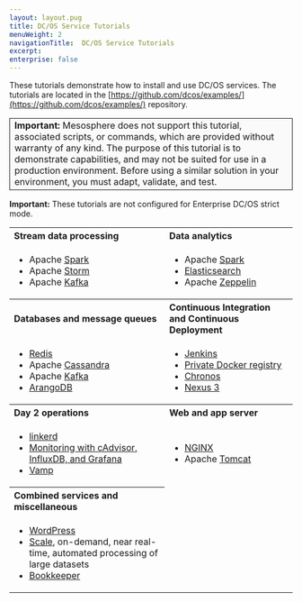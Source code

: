 ```yaml
---
layout: layout.pug
title: DC/OS Service Tutorials
menuWeight: 2
navigationTitle:  DC/OS Service Tutorials
excerpt:
enterprise: false
---
```


These tutorials demonstrate how to install and use DC/OS services. The tutorials are located in the [https://github.com/dcos/examples/](https://github.com/dcos/examples/) repository.

<table class="table" bgcolor="#FAFAFA"> <tr> <td style="border-left: thin solid; border-top: thin solid; border-bottom: thin solid;border-right: thin solid;"><b>Important:</b> Mesosphere does not support this tutorial, associated scripts, or commands, which are provided without warranty of any kind. The purpose of this tutorial is to demonstrate capabilities, and may not be suited for use in a production environment. Before using a similar solution in your environment, you must adapt, validate, and test.</td> </tr> </table>

**Important:** These tutorials are not configured for Enterprise DC/OS strict mode. 
                                                                                                  
<table class="table" border="0">
  <tr>
    <th align="left">Stream data processing</th>
    <th align="left">Data analytics</th>
  </tr>
  <tr>
    <td><ul>
        <li>Apache <a href="https://github.com/dcos/examples/tree/master/spark/1.10">Spark</a></li>
        <li>Apache <a href="https://github.com/dcos/examples/tree/master/storm/1.10">Storm</a></li>
        <li>Apache <a href="https://github.com/dcos/examples/tree/master/kafka/1.10">Kafka</a></li>
        </ul></td>
    <td><ul>
        <li>Apache <a href="https://github.com/dcos/examples/tree/master/spark/1.10">Spark</a></li>
        <li><a href="https://github.com/dcos/examples/tree/master/elasticsearch/1.10">Elasticsearch</a></li>
        <li>Apache <a href="https://github.com/dcos/examples/tree/master/zeppelin/1.10">Zeppelin</a></li>
        </ul></td>
  </tr>
  <tr>
    <th align="left">Databases and message queues</th>
    <th align="left">Continuous Integration and Continuous Deployment</th>
  </tr>  
    <td><ul>
            <li><a href="https://github.com/dcos/examples/tree/master/redis/1.10">Redis</a></li>
            <li>Apache <a href="https://github.com/dcos/examples/tree/master/cassandra/1.10">Cassandra</a></li>
            <li>Apache <a href="https://github.com/dcos/examples/tree/master/kafka/1.10">Kafka</a></li>
            <li><a href="https://github.com/dcos/examples/tree/master/arangodb/1.10">ArangoDB</a></li>
            </ul></td>
    <td><ul>
        <li><a href="https://github.com/dcos/examples/tree/master/jenkins/1.10">Jenkins</a></li>
        <li><a href="https://github.com/dcos/examples/tree/master/registry/1.10">Private Docker registry</a></li>
        <li><a href="https://github.com/dcos/examples/tree/master/chronos/1.10">Chronos</a></li>
        <li><a href="https://github.com/dcos/examples/tree/master/nexus/1.10">Nexus 3</a></li>
        </ul></td>
  </tr>
  <tr>
    <th align="left">Day 2 operations</th>
    <th align="left">Web and app server</th>
  </tr>
    <td><ul>
            <li><a href="https://github.com/dcos/examples/blob/master/linkerd/1.10">linkerd</a></li>
            <li><a href="https://github.com/dcos/examples/blob/master/cadvisor-influxdb-grafana/1.10">Monitoring with cAdvisor, InfluxDB, and Grafana</a></li>
            <li><a href="https://github.com/dcos/examples/tree/master/vamp/1.10">Vamp</a></li>
            </ul></td>
        <td><ul>
            <li><a href="https://github.com/dcos/examples/tree/master/nginx/1.10">NGINX</a></li>
            <li>Apache <a href="https://github.com/dcos/examples/tree/master/tomcat/1.10">Tomcat</a></li>
            </ul></td>
  </tr>
  <tr>
    <th align="left">Combined services and miscellaneous</th>
  </tr>
    <td><ul>
            <li><a href="https://github.com/dcos/examples/tree/master/wordpress/1.10">WordPress</a></li>
            <li><a href="https://github.com/dcos/examples/tree/master/scale/1.10">Scale</a>, on-demand, near real-time, automated processing of large datasets</li>
            <li><a href="https://github.com/dcos/examples/tree/master/bookkeeper/1.10">Bookkeeper</a></li>
            </ul></td>
  </tr>
</table>

